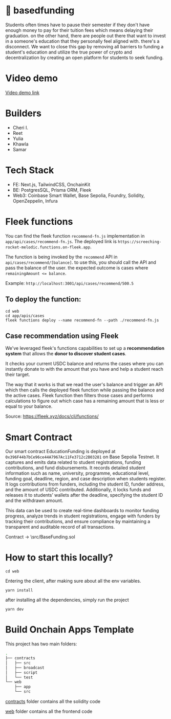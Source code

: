 # 🤝 basedfunding

Students often times have to pause their semester if they don't have enough money to pay for their tuition fees which means delaying their graduation. on the other hand, there are people out there that want to invest in a someone's education that they personally feel aligned with. there's a disconnect.
We want to close this gap by removing all barriers to funding a student's education and utilize the true power of crypto and decentralization by creating an open platform for students to seek funding.

# Video demo

[Video demo link](https://drive.google.com/file/d/17OHcmB2-SfFc0Mc--5TxYuHS3IAXkAao/view?usp=sharing)

# Builders

- Cheri I.
- Reet 
- Yulia 
- Khawla 
- Samar

# Tech Stack

- FE: Next.js, TailwindCSS, OnchainKit </br>
- BE: PostgresSQL, Prisma ORM, Fleek </br>
- Web3: Coinbase Smart Wallet, Base Sepolia, Foundry, Solidity, OpenZeppelin, Infura </br>

# Fleek functions

You can find the fleek function `recommend-fn.js` implementation in `app/api/cases/recommend-fn.js`. The deployed link is `https://screeching-rocket-melodic.functions.on-fleek.app`.

The function is being invoked by the `recommend` API in `api/cases/recommend/[balance]`. to use this, you should call the API and pass the balance of the user. the expected outcome is cases where `remainingAmount <= balance`.

Example:
`http://localhost:3001/api/cases/recommend/500.5`

## To deploy the function:

```
cd web
cd app/apis/cases
fleek functions deploy --name recommend-fn --path ./recommend-fn.js
```

## Case recommendation using Fleek

We've leveraged fleek's functions capabilities to set up a **recommendation system** that allows the **donor to discover student cases**.

It checks your current USDC balance and returns the cases where you can instantly donate to with the amount that you have and help a student reach their target.

The way that it works is that we read the user's balance and trigger an API which then calls the deployed fleek function while passing the balance and the active cases. Fleek function then filters those cases and performs calculations to figure out which case has a remaining amount that is less or equal to your balance.

Source: https://fleek.xyz/docs/cli/functions/

# Smart Contract

Our smart contract EducationFunding is deployed at `0x396F44b7bCe96ce44A7967Ac11Fe3712c2B03281` on Base Sepolia Testnet. It captures and emits data related to student registrations, funding contributions, and fund disbursements. It records detailed student information such as name, university, programme, educational level, funding goal, deadline, region, and case description when students register. It logs contributions from funders, including the student ID, funder address, and the amount of USDC contributed. Additionally, it locks funds and releases it to students’ wallets after the deadline, specifying the student ID and the withdrawn amount.

This data can be used to create real-time dashboards to monitor funding progress, analyze trends in student registrations, engage with funders by tracking their contributions, and ensure compliance by maintaining a transparent and auditable record of all transactions.

Contract -> \src/BaseFunding.sol

# How to start this locally?

```
cd web
```
Entering the client, after making sure about all the env variables.

```
yarn install
```

after installing all the dependencies, simply run the project

```
yarn dev
```

# Build Onchain Apps Template

This project has two main folders:

```bash
.
├── contracts
│   ├── src
│   ├── broadcast
│   ├── script
│   └── test
└── web
    ├── app
    └── src
```

[contracts](/contracts/README.md) folder contains all the solidity code

[web](/web/README.md) folder contains all the frontend code

